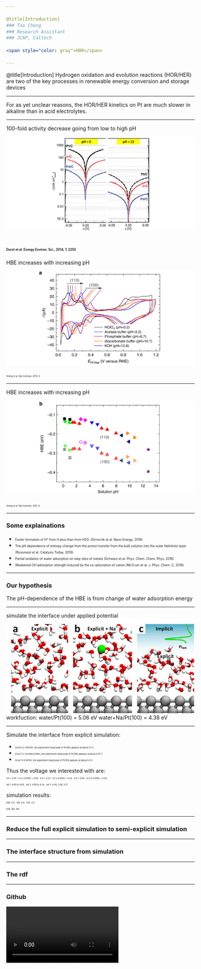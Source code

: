```yaml
---

@title[Introduction]
### Tao Cheng
### Research Assistant
### JCAP, Caltech

<span style="color: gray">HOR</span>

---
```


@title[Introduction]
Hydrogen oxidation and evolution reactions (HOR/HER) are two of the key processes in renewable energy conversion and storage devices

---
For as yet unclear reasons, the HOR/HER kinetics on Pt are much slower in alkaline than in acid electrolytes. 

---
100-fold activity decrease going from low to high pH

![](assets/f1.png)  

<span style="font-size: 0.4em">Durst et al. Energy Environ. Sci., 2014, 7, 2255</span>
---
HBE increases with increasing pH

![](assets/f3.png)  

<span style="font-size: 0.4em">Sheng et al.  Nat Commun, 2015, 6</span>

---
HBE increases with increasing pH

![](assets/f4.png)  

<span style="font-size: 0.4em">Sheng et al.  Nat Commun, 2015, 6</span>

---
### Some explainations
- <span style="font-size: 0.6em">Faster formation of H* from H plus than from H2O. (Strmcnik et al. Nano Energy, 2016) </span>
- <span style="font-size: 0.6em">The pH dependence of entropy change from the proton transfer from the bulk solution into the outer Helmholz layer. (Rossmeisl et al. Catalysis Today, 2016)</span>
- <span style="font-size: 0.6em">Partial oxidation of water adsorption on step sites of metals (Schwarz et al. Phys. Chem. Chem. Phys. 2016)</span>
- <span style="font-size: 0.6em">Weakened OH adsorption strength induced by the co-adsorption of cation (McCrum et al. J. Phys. Chem. C, 2016)</span>

---
### Our hypothesis
The pH-dependence of the HBE is from change of water adsorption energy

---

simulate the interface under applied potential
![](assets/f5.png)    
<span style="font-size: 0.6 em"> workfuction: water/Pt(100) = 5.06 eV water+Na/Pt(100) = 4.38 eV </span>

---
Simulate the interface from explicit simulation:  

- <span style="font-size: 0.4em">At pH 0.2 (HClO4), the experiment Hupd peak of Pt(100) appears at about 0.3 V.</span>  
- <span style="font-size: 0.4em">At pH 5.2 (Acetate buffer), the experiment Hupd peak of Pt(100) appears at about 0.25 V.</span>  
- <span style="font-size: 0.4em">At pH 12.8 (KOH), the experiment Hupd peak of Pt(100) appears at about 0.4 V.</span>  

Thus the voltage we interested with are:  
<span style="font-size: 0.4em"> 4.4 + 0.30 -  0.2 x 0.0592 = 4.69;</span>
<span style="font-size: 0.4em"> 4.4 + 0.25 -  5.2 x 0.0592 = 4.34;</span>
<span style="font-size: 0.4em"> 4.4 + 0.40 - 12.8 x 0.0592 = 4.04;</span>  
<span style="font-size: 0.4em">set 1: 4.69 to 4.04;</span>
<span style="font-size: 0.4em">set 2: 4.89 to 4.24;</span>
<span style="font-size: 0.4em">set 3: 4.40, 3.98, 3.57</span>

simulation results:  
<span style="font-size: 0.4em">00e: 5.0;</span>
<span style="font-size: 0.4em">10e: 4.0;</span>
<span style="font-size: 0.4em">20e: 3.0</span>  
<span style="font-size: 0.4em">04e, 10e, 14e</span>

---
### Reduce the full explicit simulation to semi-explicit simulation

---
### The interface structure from simulation

---
### The rdf 

---
### Github
![Video](http://127.0.0.1/wordpress/wp-content/uploads/2018/02/p2.mpg)
